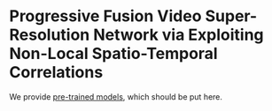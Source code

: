 # Progressive Fusion Video Super-Resolution Network via Exploiting Non-Local Spatio-Temporal Correlations

We provide [pre-trained models](https://drive.google.com/file/d/1RuiuQngwRx0ea_ZTHXhbqIrLgfVCOoKD/view?usp=sharing), which should be put here.